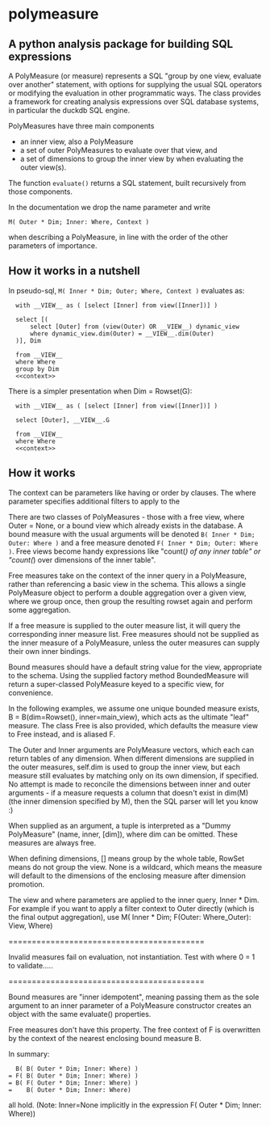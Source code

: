 # polymeasure
## A python analysis package for building SQL expressions

A PolyMeasure (or measure) represents a SQL "group by one view, evaluate over another" statement, with options
for supplying the usual SQL operators or modifying the evaluation in other programmatic ways.
The class provides a framework for creating analysis expressions over SQL database systems, in particular the
duckdb SQL engine.

PolyMeasures have three main components

- an inner view, also a PolyMeasure
- a set of outer PolyMeasures to evaluate over that view, and
- a set of dimensions to group the inner view by when evaluating the outer view(s).

The function `evaluate()` returns a SQL statement, built recursively from those components.

In the documentation we drop the name parameter and write

`M( Outer * Dim; Inner: Where, Context )`

when describing a PolyMeasure, in line with the order of the other parameters of importance.

## How it works in a nutshell

In pseudo-sql, `M( Inner * Dim; Outer; Where, Context )` evaluates as:

```
  with __VIEW__ as ( [select [Inner] from view([Inner])] )
  
  select [(
      select [Outer] from (view(Outer) OR __VIEW__) dynamic_view
      where dynamic_view.dim(Outer) = __VIEW__.dim(Outer)
  )], Dim
  
  from __VIEW__
  where Where
  group by Dim
  <<context>>
```

There is a simpler presentation when Dim = Rowset(G):

```
  with __VIEW__ as ( [select [Inner] from view([Inner])] )
  
  select [Outer], __VIEW__.G
  
  from __VIEW__
  where Where
  <<context>>
```

## How it works


The context can be parameters like having or order by clauses.
The where parameter specifies additional filters to apply to the

There are two classes of PolyMeasures - those with a free view, where Outer = None, or a bound view
which already exists in the database.
A bound measure with the usual arguments will be denoted `B( Inner * Dim; Outer: Where )`
and a free measure denoted `F( Inner * Dim; Outer: Where )`. Free views become handy expressions like
"count(*) of any inner table" or "count(*) over dimensions of the inner table".

Free measures take on the context of the inner query in a PolyMeasure, rather than referencing a basic
view in the schema. This allows a single PolyMeasure object to perform a double aggregation over a given
view, where we group once, then group the resulting rowset again and perform some aggregation.

If a free measure is supplied to the outer measure list, it will query the corresponding inner measure list.
Free measures should not be supplied as the inner measure of a PolyMeasure, unless the outer measures can supply
their own inner bindings.

Bound measures should have a default string value for the view, appropriate to the schema.
Using the supplied factory method BoundedMeasure will return a super-classed PolyMeasure
keyed to a specific view, for convenience.

In the following examples, we assume one unique bounded measure exists,
B = B(dim=Rowset(), inner=main_view), which acts as the ultimate "leaf" measure.
The class Free is also provided, which defaults the measure view to Free instead, and is aliased F.

The Outer and Inner arguments are PolyMeasure vectors, which each can return tables of any dimension.
When different dimensions are supplied in the outer measures, self.dim is used to group the inner view,
but each measure still evaluates by matching only on its own dimension, if specified.
No attempt is made to reconcile the dimensions between inner and outer arguments - if a measure requests
a column that doesn't exist in dim(M) (the inner dimension specified by M), then the SQL parser
will let you know :)

When supplied as an argument, a tuple is interpreted as a "Dummy PolyMeasure" (name, inner, [dim]),
where dim can be omitted. These measures are always free.

When defining dimensions, [] means group by the whole table,
RowSet means do not group the view. None is a wildcard, which means the measure will default
to the dimensions of the enclosing measure after dimension promotion.

The view and where parameters are applied to the inner query, Inner * Dim.
For example if you want to apply a filter context to Outer directly (which is the final output aggregation),
use M( Inner * Dim; F(Outer: Where_Outer): View, Where)

==========================================

Invalid measures fail on evaluation, not instantiation. Test with where 0 = 1 to validate.....

==========================================

Bound measures are "inner idempotent", meaning passing them as the sole argument to an inner parameter
of a PolyMeasure constructor creates an object with the same evaluate() properties.

Free measures don't have this property.
The free context of F is overwritten by the context of the nearest enclosing bound measure B.

In summary:
```
  B( B( Outer * Dim; Inner: Where) )
= F( B( Outer * Dim; Inner: Where) )
= B( F( Outer * Dim; Inner: Where) )
=    B( Outer * Dim; Inner: Where)
```
all hold. (Note: Inner=None implicitly in the expression F( Outer * Dim; Inner: Where))
